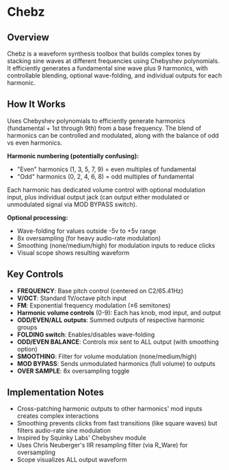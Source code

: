 # Chebz

## Overview
Chebz is a waveform synthesis toolbox that builds complex tones by stacking sine waves at different frequencies using Chebyshev polynomials. It efficiently generates a fundamental sine wave plus 9 harmonics, with controllable blending, optional wave-folding, and individual outputs for each harmonic.

## How It Works
Uses Chebyshev polynomials to efficiently generate harmonics (fundamental + 1st through 9th) from a base frequency. The blend of harmonics can be controlled and modulated, along with the balance of odd vs even harmonics.

**Harmonic numbering (potentially confusing):**
- "Even" harmonics (1, 3, 5, 7, 9) = even multiples of fundamental
- "Odd" harmonics (0, 2, 4, 6, 8) = odd multiples of fundamental

Each harmonic has dedicated volume control with optional modulation input, plus individual output jack (can output either modulated or unmodulated signal via MOD BYPASS switch).

**Optional processing:**
- Wave-folding for values outside -5v to +5v range
- 8x oversampling (for heavy audio-rate modulation)
- Smoothing (none/medium/high) for modulation inputs to reduce clicks
- Visual scope shows resulting waveform

## Key Controls
- **FREQUENCY**: Base pitch control (centered on C2/65.41Hz)
- **V/OCT**: Standard 1V/octave pitch input
- **FM**: Exponential frequency modulation (±6 semitones)
- **Harmonic volume controls** (0-9): Each has knob, mod input, and output
- **ODD/EVEN/ALL outputs**: Summed outputs of respective harmonic groups
- **FOLDING switch**: Enables/disables wave-folding
- **ODD/EVEN BALANCE**: Controls mix sent to ALL output (with smoothing option)
- **SMOOTHING**: Filter for volume modulation (none/medium/high)
- **MOD BYPASS**: Sends unmodulated harmonics (full volume) to outputs
- **OVER SAMPLE**: 8x oversampling toggle

## Implementation Notes
- Cross-patching harmonic outputs to other harmonics' mod inputs creates complex interactions
- Smoothing prevents clicks from fast transitions (like square waves) but filters audio-rate sine modulation
- Inspired by Squinky Labs' Chebyshev module
- Uses Chris Neuberger's IIR resampling filter (via R_Ware) for oversampling
- Scope visualizes ALL output waveform
